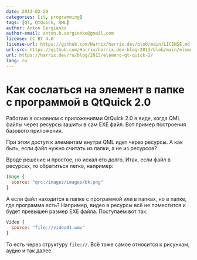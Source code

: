 ```yaml
---
date: 2013-02-20
categories: [it, programming]
tags: [Qt, QtQuick, QML]
author: Anton Sergienko
author-email: anton.b.sergienko@gmail.com
license: CC BY 4.0
license-url: https://github.com/Harrix/harrix.dev/blob/main/LICENSE.md
url-src: https://github.com/Harrix/harrix.dev-blog-2013/blob/main/element-qt-quick-2/element-qt-quick-2.md
url: https://harrix.dev/ru/blog/2013/element-qt-quick-2/
lang: ru
---
```


# Как сослаться на элемент в папке с программой в QtQuick 2.0

Работаю в основном с приложениями QtQuick 2.0 в виде, когда QML файлы через ресурсы зашиты в сам EXE файл. Вот пример построения базового приложения.

При этом доступ к элементам внутри QML идет через ресурсы. А как быть, если файл нужно считать из папки, а не из ресурсов?

Вроде решение и простое, но искал его долго. Итак, если файл в ресурсах, то обратиться легко, например:

```qml
Image {
  source: "qrc:/images/images/bk.png"
}
```

А если файл находится в папке с программой или в папках, но в папке, где программа есть? Например, видео в ресурсы всё не поместится и будет превышен размер EXE файла. Поступаем вот так:

```qml
Video {
  source: "file://video01.wmv"
}
```

То есть через структуру `file://`. Всё тоже самое относится к рисункам, аудио и так далее.

